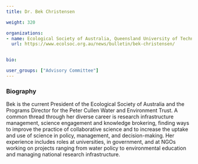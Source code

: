 ```yaml
---
title: Dr. Bek Christensen

weight: 320

organizations:
- name: Ecological Society of Australia, Queensland University of Technology
  url: https://www.ecolsoc.org.au/news/bulletin/bek-christensen/


bio: 

user_groups: ["Advisory Committee"]
---
```


### Biography

Bek is the current President of the Ecological Society of Australia and the Programs Director for the Peter Cullen Water and Environment Trust. A common thread through her diverse career is research infrastructure management, science engagement and knowledge brokering, finding ways to improve the practice of collaborative science and to increase the uptake and use of science in policy, management, and decision-making. Her experience includes roles at universities, in government, and at NGOs working on projects ranging from water policy to environmental education and managing national research infrastructure.  